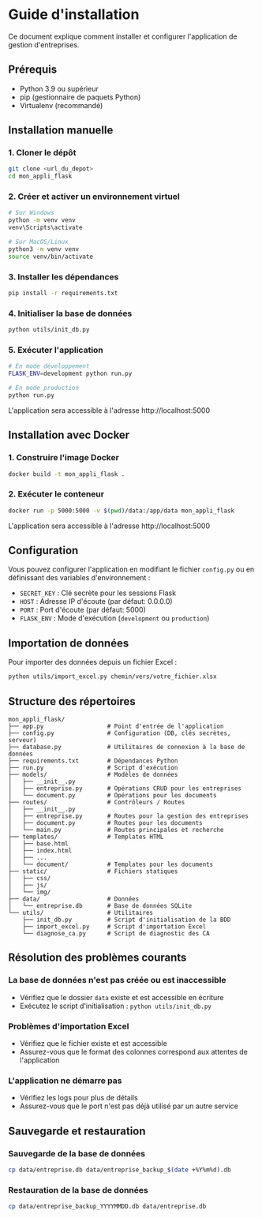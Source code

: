 # Guide d'installation

Ce document explique comment installer et configurer l'application de gestion d'entreprises.

## Prérequis

- Python 3.9 ou supérieur
- pip (gestionnaire de paquets Python)
- Virtualenv (recommandé)

## Installation manuelle

### 1. Cloner le dépôt

```bash
git clone <url_du_depot>
cd mon_appli_flask
```

### 2. Créer et activer un environnement virtuel

```bash
# Sur Windows
python -m venv venv
venv\Scripts\activate

# Sur MacOS/Linux
python3 -m venv venv
source venv/bin/activate
```

### 3. Installer les dépendances

```bash
pip install -r requirements.txt
```

### 4. Initialiser la base de données

```bash
python utils/init_db.py
```

### 5. Exécuter l'application

```bash
# En mode développement
FLASK_ENV=development python run.py

# En mode production
python run.py
```

L'application sera accessible à l'adresse http://localhost:5000

## Installation avec Docker

### 1. Construire l'image Docker

```bash
docker build -t mon_appli_flask .
```

### 2. Exécuter le conteneur

```bash
docker run -p 5000:5000 -v $(pwd)/data:/app/data mon_appli_flask
```

L'application sera accessible à l'adresse http://localhost:5000

## Configuration

Vous pouvez configurer l'application en modifiant le fichier `config.py` ou en définissant des variables d'environnement :

- `SECRET_KEY` : Clé secrète pour les sessions Flask
- `HOST` : Adresse IP d'écoute (par défaut: 0.0.0.0)
- `PORT` : Port d'écoute (par défaut: 5000)
- `FLASK_ENV` : Mode d'exécution (`development` ou `production`)

## Importation de données

Pour importer des données depuis un fichier Excel :

```bash
python utils/import_excel.py chemin/vers/votre_fichier.xlsx
```

## Structure des répertoires

```
mon_appli_flask/
├── app.py                  # Point d'entrée de l'application
├── config.py               # Configuration (DB, clés secrètes, serveur)
├── database.py             # Utilitaires de connexion à la base de données
├── requirements.txt        # Dépendances Python
├── run.py                  # Script d'exécution
├── models/                 # Modèles de données
│   ├── __init__.py
│   ├── entreprise.py       # Opérations CRUD pour les entreprises
│   └── document.py         # Opérations pour les documents
├── routes/                 # Contrôleurs / Routes
│   ├── __init__.py
│   ├── entreprise.py       # Routes pour la gestion des entreprises
│   ├── document.py         # Routes pour les documents
│   └── main.py             # Routes principales et recherche
├── templates/              # Templates HTML
│   ├── base.html
│   ├── index.html
│   ├── ...
│   └── document/           # Templates pour les documents
├── static/                 # Fichiers statiques
│   ├── css/
│   ├── js/
│   └── img/                
├── data/                   # Données
│   └── entreprise.db       # Base de données SQLite
└── utils/                  # Utilitaires
    ├── init_db.py          # Script d'initialisation de la BDD
    ├── import_excel.py     # Script d'importation Excel
    └── diagnose_ca.py      # Script de diagnostic des CA
```

## Résolution des problèmes courants

### La base de données n'est pas créée ou est inaccessible

- Vérifiez que le dossier `data` existe et est accessible en écriture
- Exécutez le script d'initialisation : `python utils/init_db.py`

### Problèmes d'importation Excel

- Vérifiez que le fichier existe et est accessible
- Assurez-vous que le format des colonnes correspond aux attentes de l'application

### L'application ne démarre pas

- Vérifiez les logs pour plus de détails
- Assurez-vous que le port n'est pas déjà utilisé par un autre service

## Sauvegarde et restauration

### Sauvegarde de la base de données

```bash
cp data/entreprise.db data/entreprise_backup_$(date +%Y%m%d).db
```

### Restauration de la base de données

```bash
cp data/entreprise_backup_YYYYMMDD.db data/entreprise.db
```
